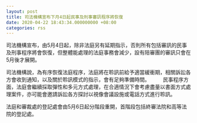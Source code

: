 ```yaml
---
layout: post
title: 司法機構宣布下月4日起民事及刑事審訊程序將恢復
date: 2020-04-22 18:43:34.000000000 +08:00
categories: rss
---
```


司法機構宣布，由5月4日起，除非法庭另有延期指示，否則所有包括審訊的民事及刑事程序將會恢復，但整體能處理的法庭事務會減少，設有陪審團的審訊只會在5月後才展開。

司法機構說，為有序恢復法庭程序，法庭將在聆訊前給予適當緩衝期，相關訴訟各方會收到通知，以及關於聆訊模式的指示，會有足夠準備時間。
　　 
民事程序方面，法庭會繼續採取彈性和多元方式處理，在合適情況下會考慮盡量以書面方式處理案件，亦可能會邀請訴訟各方探討以視像會議設施或電話方式進行聆訊。

法庭和審裁處的登記處會由5月6日起分階段重開，首階段包括終審法院和高等法院的登記處。

